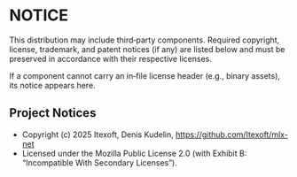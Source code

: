 # NOTICE

This distribution may include third‑party components. Required copyright, license, trademark, and patent notices (if any) are listed below and must be preserved in accordance with their respective licenses.

If a component cannot carry an in‑file license header (e.g., binary assets), its notice appears here.

## Project Notices
- Copyright (c) 2025 Itexoft, Denis Kudelin, https://github.com/Itexoft/mlx-net
- Licensed under the Mozilla Public License 2.0 (with Exhibit B: “Incompatible With Secondary Licenses”).